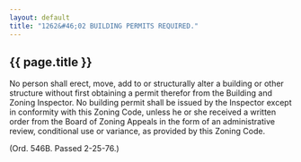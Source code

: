 ```yaml
---
layout: default 
title: "1262&#46;02 BUILDING PERMITS REQUIRED."
---
```


{{ page.title }}
----------------

No person shall erect, move, add to or structurally alter a building or
other structure without first obtaining a permit therefor from the
Building and Zoning Inspector. No building permit shall be issued by the
Inspector except in conformity with this Zoning Code, unless he or she
received a written order from the Board of Zoning Appeals in the form of
an administrative review, conditional use or variance, as provided by
this Zoning Code.

(Ord. 546B. Passed 2-25-76.)
